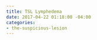 ```yaml
---
title: TSL Lymphedema
date: 2017-04-22 01:18:00 -04:00
categories:
- the-suspicious-lesion
---
```


